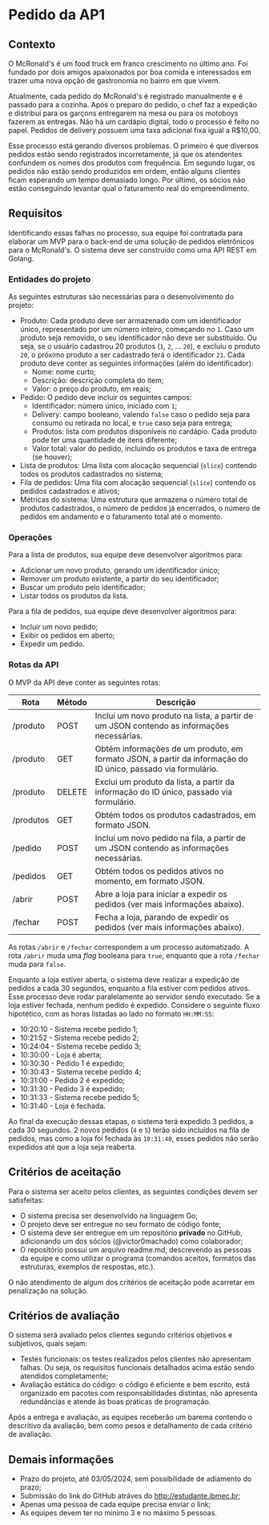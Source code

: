 # Pedido da AP1

## Contexto

O McRonald's é um food truck em franco crescimento no último ano. Foi fundado por dois amigos apaixonados por boa comida e interessados em trazer uma nova opção de gastronomia no bairro em que vivem.

Atualmente, cada pedido do McRonald's é registrado manualmente e é passado para a cozinha. Após o preparo do pedido, o chef faz a expedição e distribui para os garçons entregarem na mesa ou para os motoboys fazerem as entregas. Não há um cardápio digital, todo o processo é feito no papel. Pedidos de delivery possuem uma taxa adicional fixa igual a R$10,00.

Esse processo está gerando diversos problemas. O primeiro é que diversos pedidos estão sendo registrados incorretamente, já que os atendentes confundem os nomes dos produtos com frequência. Em segundo lugar, os pedidos não estão sendo produzidos em ordem, então alguns clientes ficam esperando um tempo demasiado longo. Por último, os sócios não estão conseguindo levantar qual o faturamento real do empreendimento.

## Requisitos

Identificando essas falhas no processo, sua equipe foi contratada para elaborar um MVP para o back-end de uma solução de pedidos eletrônicos para o McRonald's. O sistema deve ser construído como uma API REST em Golang.

### Entidades do projeto

As seguintes estruturas são necessárias para o desenvolvimento do projeto:

* Produto: Cada produto deve ser armazenado com um identificador único, representado por um número inteiro, começando no `1`. Caso um produto seja removido, o seu identificador não deve ser substituído. Ou seja, se o usuário cadastrou 20 produtos (`1`, `2`, ... `20`), e excluiu o produto `20`, o próximo produto a ser cadastrado terá o identificador `21`. Cada produto deve conter as seguintes informações (além do identificador):
    * Nome: nome curto;
    * Descrição: descrição completa do item;
    * Valor: o preço do produto, em reais;
* Pedido: O pedido deve incluir os seguintes campos:
    * Identificador: número único, iniciado com `1`;
    * Delivery: campo booleano, valendo `false` caso o pedido seja para consumo ou retirada no local, e `true` caso seja para entrega;
    * Produtos: lista com produtos disponíveis no cardápio. Cada produto pode ter uma quantidade de itens diferente;
    * Valor total: valor do pedido, incluindo os produtos e taxa de entrega (se houver);
* Lista de produtos: Uma lista com alocação sequencial (`slice`) contendo todos os produtos cadastrados no sistema;
* Fila de pedidos: Uma fila com alocação sequencial (`slice`) contendo os pedidos cadastrados e ativos;
* Métricas do sistema: Uma estrutura que armazena o número total de produtos cadastrados, o número de pedidos já encerrados, o número de pedidos em andamento e o faturamento total até o momento.

### Operações

Para a lista de produtos, sua equipe deve desenvolver algoritmos para:

* Adicionar um novo produto, gerando um identificador único;
* Remover um produto existente, a partir do seu identificador;
* Buscar um produto pelo identificador;
* Listar todos os produtos da lista.

Para a fila de pedidos, sua equipe deve desenvolver algoritmos para:

* Incluir um novo pedido;
* Exibir os pedidos em aberto;
* Expedir um pedido.

### Rotas da API

O MVP da API deve conter as seguintes rotas:

| **Rota**  | **Método** | **Descrição**                                                                                                 |
|-----------|------------|---------------------------------------------------------------------------------------------------------------|
| /produto  |    POST    | Inclui um novo produto na lista, a partir de um JSON contendo as informações necessárias.                     |
| /produto  |     GET    | Obtém informações de um produto, em formato JSON, a partir da informação do ID único, passado via formulário. |
| /produto  |   DELETE   | Exclui um produto da lista, a partir da informação do ID único, passado via formulário.                       |
| /produtos |     GET    | Obtém todos os produtos cadastrados, em formato JSON.                                                         |
| /pedido   |    POST    | Inclui um novo pedido na fila, a partir de um JSON contendo as informações necessárias.                       |
| /pedidos  |     GET    | Obtém todos os pedidos ativos no momento, em formato JSON.                                                    |
| /abrir    |    POST    | Abre a loja para iniciar a expedir os pedidos (ver mais informações abaixo).                                  |
| /fechar   |    POST    | Fecha a loja, parando de expedir os pedidos (ver mais informações abaixo).                                    |

As rotas `/abrir` e `/fechar` correspondem a um processo automatizado. A rota `/abrir` muda uma _flag_ booleana para `true`, enquanto que a rota `/fechar` muda para `false`.

Enquanto a loja estiver aberta, o sistema deve realizar a expedição de pedidos a cada 30 segundos, enquanto a fila estiver com pedidos ativos. Esse processo deve rodar paralelamente ao servidor sendo executado. Se a loja estiver fechada, nenhum pedido é expedido. Considere o seguinte fluxo hipotético, com as horas listadas ao lado no formato `HH:MM:SS`:

* 10:20:10 - Sistema recebe pedido 1;
* 10:21:52 - Sistema recebe pedido 2;
* 10:24:04 - Sistema recebe pedido 3;
* 10:30:00 - Loja é aberta;
* 10:30:30 - Pedido 1 é expedido;
* 10:30:43 - Sistema recebe pedido 4;
* 10:31:00 - Pedido 2 é expedido;
* 10:31:30 - Pedido 3 é expedido;
* 10:31:33 - Sistema recebe pedido 5;
* 10:31:40 - Loja é fechada.

Ao final da execução dessas etapas, o sistema terá expedido 3 pedidos, a cada 30 segundos. 2 novos pedidos (`4` e `5`) terão sido incluídos na fila de pedidos, mas como a loja foi fechada às `10:31:40`, esses pedidos não serão expedidos até que a loja seja reaberta.

## Critérios de aceitação

Para o sistema ser aceito pelos clientes, as seguintes condições devem ser satisfeitas:

* O sistema precisa ser desenvolvido na linguagem Go;
* O projeto deve ser entregue no seu formato de código fonte;
* O sistema deve ser entregue em um repositório **privado** no GitHub, adicionando um dos sócios (@victor0machado) como colaborador;
* O repositório possui um arquivo readme.md, descrevendo as pessoas da equipe e como utilizar o programa (comandos aceitos, formatos das estruturas, exemplos de respostas, etc.).

O não atendimento de algum dos critérios de aceitação pode acarretar em penalização na solução.

## Critérios de avaliação

O sistema será avaliado pelos clientes segundo critérios objetivos e subjetivos, quais sejam:

* Testes funcionais: os testes realizados pelos clientes não apresentam falhas. Ou seja, os requisitos funcionais detalhados acima estão sendo atendidos completamente;
* Avaliação estática do código: o código é eficiente e bem escrito, está organizado em pacotes com responsabilidades distintas, não apresenta redundâncias e atende às boas práticas de programação.

Após a entrega e avaliação, as equipes receberão um barema contendo o descritivo da avaliação, bem como pesos e detalhamento de cada critério de avaliação.

## Demais informações

* Prazo do projeto, até 03/05/2024, sem possibilidade de adiamento do prazo;
* Submissão do link do GitHub atráves do http://estudante.ibmec.br;
* Apenas uma pessoa de cada equipe precisa enviar o link;
* As equipes devem ter no mínimo 3 e no máximo 5 pessoas.
